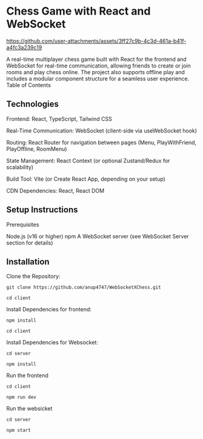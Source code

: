 # Chess Game with React and WebSocket


https://github.com/user-attachments/assets/3ff27c9b-4c3d-461a-b41f-a4fc3a239c19



A real-time multiplayer chess game built with React for the frontend and WebSocket for real-time communication, allowing friends to create or join rooms and play chess online. The project also supports offline play and includes a modular component structure for a seamless user experience.
Table of Contents

## Technologies

Frontend: React, TypeScript, Tailwind CSS

Real-Time Communication: WebSocket (client-side via useWebSocket hook)

Routing: React Router for navigation between pages (Menu, PlayWithFriend, PlayOffline, RoomMenu)

State Management: React Context (or optional Zustand/Redux for scalability)

Build Tool: Vite (or Create React App, depending on your setup)

CDN Dependencies: React, React DOM

## Setup Instructions
Prerequisites

Node.js (v16 or higher)
npm 
A WebSocket server (see WebSocket Server section for details)

## Installation

Clone the Repository:

```git clone https://github.com/anup4747/WebSocketXChess.git```

```cd client```

Install Dependencies for frontend:

```npm install```

```cd client```

Install Dependencies for Websocket:

```cd server```

```npm install```

Run the frontend

```cd client```

```npm run dev```

Run the websicket

```cd server```

```npm start```


